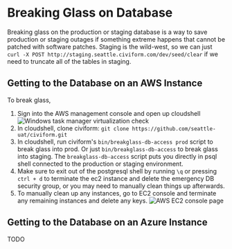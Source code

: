 # Breaking Glass on Database

Breaking glass on the production or staging database is a way to save production or staging outages if something extreme happens that cannot be patched with software patches. Staging is the wild-west, so we can just `curl -X POST http://staging.seattle.civiform.com/dev/seed/clear` if we need to truncate all of the tables in staging.

## Getting to the Database on an AWS Instance

To break glass,

1. Sign into the AWS management console and open up cloudshell ![Windows task manager virtualization check](https://drive.google.com/uc?id=1I7pWoud4cm-oB7KBZGsuxtcMTv\_dkWLe)
2. In cloudshell, clone civiform: `git clone https://github.com/seattle-uat/civiform.git`
3. In cloudshell, run civiform's `bin/breakglass-db-access prod` script to break glass into prod. Or just `bin/breakglass-db-access` to break glass into staging. The `breakglass-db-access` script puts you directly in psql shell connected to the production or staging environment.
4. Make sure to exit out of the postgresql shell by running `\q` or pressing `ctrl + d` to terminate the ec2 instance and delete the emergency DB security group, or you may need to manually clean things up afterwards.
5. To manually clean up any instances, go to EC2 console and terminate any remaining instances and delete any keys. ![AWS EC2 console page](https://drive.google.com/uc?id=1-ds\_7olRTfrHRxSDsl1XjNNxoKawcbK9)

## Getting to the Database on an Azure Instance

TODO
